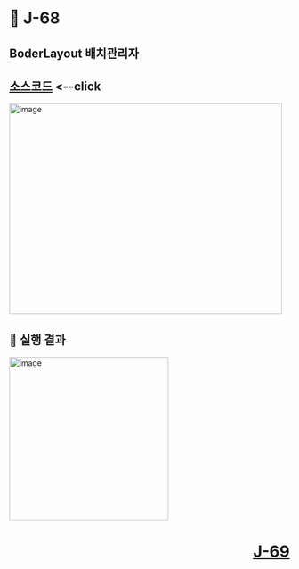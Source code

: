 # 📖 J-68

## BoderLayout 배치관리자

[소스코드](./BoderLayoutEx.java) <--click
---

<img width="490" height="378" alt="image" src="https://github.com/user-attachments/assets/22a4aa85-b99d-49b7-8195-58acb203bf8f" />


📘 실행 결과
---

<img width="286" height="293" alt="image" src="https://github.com/user-attachments/assets/ca211a8a-af7c-45ae-a954-c45ce7206491" />


# <p align="right">[J-69](./J_69.md)</p>
